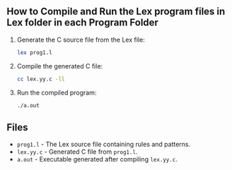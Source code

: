 
## How to Compile and Run the Lex program files in Lex folder in each Program Folder

1. Generate the C source file from the Lex file:
   ```bash
   lex prog1.l
   ```

2. Compile the generated C file:
   ```bash
   cc lex.yy.c -ll
   ```

3. Run the compiled program:
   ```bash
   ./a.out
   ```
## Files
- `prog1.l` - The Lex source file containing rules and patterns.
- `lex.yy.c` - Generated C file from `prog1.l`.
- `a.out` - Executable generated after compiling `lex.yy.c`.
